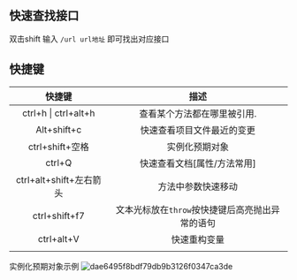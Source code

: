 
## 快速查找接口

双击shift 输入 `/url url地址` 即可找出对应接口
## 快捷键

|         快捷键          |             描述              |
| :------------------: | :-------------------------: |
| ctrl+h \| ctrl+alt+h |       查看某个方法都在哪里被引用.        |
|     Alt+shift+c      |        快速查看项目文件最近的变更        |
|    ctrl+shift+空格     |           实例化预期对象           |
|        ctrl+Q        |       快速查看文档[属性/方法常用]       |
| ctrl+alt+shift+左右箭头  |          方法中参数快速移动          |
|    ctrl+shift+f7     | 文本光标放在`throw`按快捷键后高亮抛出异常的语句 |
|      ctrl+alt+V      |           快速重构变量            |
|                      |                             |

实例化预期对象示例
![dae6495f8bdf79db9b3126f0347ca3de](https://i.jpg.dog/cf352a8083f9c3590864c81705b450fe.png)